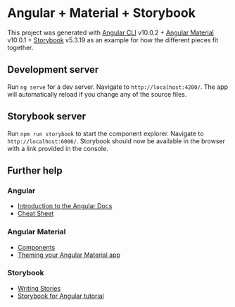 # Angular + Material + Storybook

This project was generated with [Angular CLI](https://github.com/angular/angular-cli) v10.0.2 + [Angular Material](https://material.angular.io/) v10.0.1 + [Storybook](https://storybook.js.org/) v5.3.19 as an example for how the different pieces fit together.

## Development server

Run `ng serve` for a dev server. Navigate to `http://localhost:4200/`. The app will automatically reload if you change any of the source files.

## Storybook server

Run `npm run storybook` to start the component explorer. Navigate to `http://localhost:6006/`. Storybook should now be available in the browser with a link provided in the console.

## Further help

### Angular

* [Introduction to the Angular Docs](https://angular.io/docs)
* [Cheat Sheet
](https://angular.io/guide/cheatsheet)

### Angular Material

* [Components](https://material.angular.io/components/categories)
* [Theming your Angular Material app](https://material.angular.io/guide/theming)

### Storybook

* [Writing Stories](https://storybook.js.org/docs/basics/writing-stories/)
* [Storybook for Angular tutorial](https://www.learnstorybook.com/intro-to-storybook/angular/en/get-started/)
